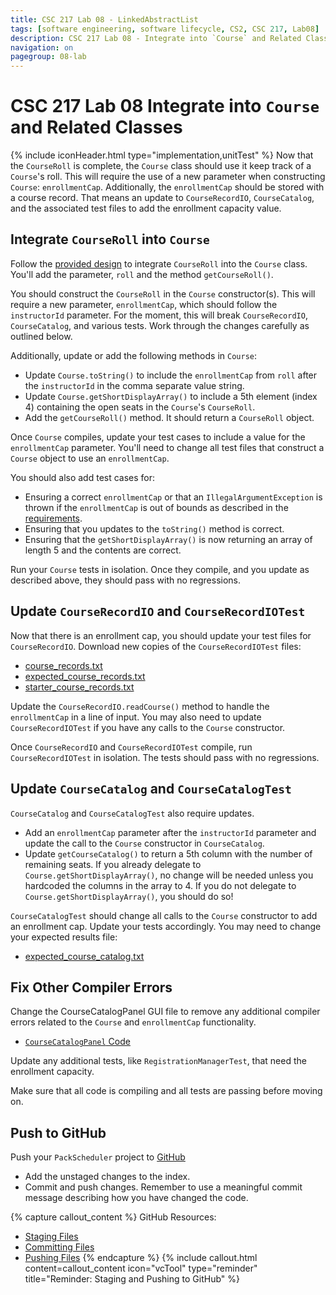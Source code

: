 ```yaml
---
title: CSC 217 Lab 08 - LinkedAbstractList
tags: [software engineering, software lifecycle, CS2, CSC 217, Lab08]
description: CSC 217 Lab 08 - Integrate into `Course` and Related Classes
navigation: on
pagegroup: 08-lab
---
```

# CSC 217 Lab 08 Integrate into `Course` and Related Classes
{% include iconHeader.html type="implementation,unitTest" %}
Now that the `CourseRoll` is complete, the `Course` class should use it keep track of a `Course`'s roll.  This will require the use of a new parameter when constructing `Course`: `enrollmentCap`.  Additionally, the `enrollmentCap` should be stored with a course record.  That means an update to `CourseRecordIO`, `CourseCatalog`, and the associated test files to add the enrollment capacity value.  


## Integrate `CourseRoll` into `Course`
Follow the [provided design](08-lab-design) to integrate `CourseRoll` into the `Course` class.  You'll add the parameter, `roll` and the method `getCourseRoll()`.

You should construct the `CourseRoll` in the `Course` constructor(s).  This will require a new parameter, `enrollmentCap`, which should follow the `instructorId` parameter.  For the moment, this will break `CourseRecordIO`, `CourseCatalog`, and various tests.  Work through the changes carefully as outlined below.

Additionally, update or add the following methods in `Course`:
  
  * Update `Course.toString()` to include the `enrollmentCap` from `roll` after the `instructorId` in the comma separate value string.
  * Update `Course.getShortDisplayArray()` to include a 5th element (index 4) containing the open seats in the `Course`'s `CourseRoll`.
  * Add the `getCourseRoll()` method.  It should return a `CourseRoll` object.
  

Once `Course` compiles, update your test cases to include a value for the `enrollmentCap` parameter.  You'll need to change all test files that construct a `Course` object to use an `enrollmentCap`.

You should also add test cases for:

  * Ensuring a correct `enrollmentCap` or that an `IllegalArgumentException` is thrown if the `enrollmentCap` is out of bounds as described in the [requirements](08-lab-requirements#uc6).
  * Ensuring that you updates to the `toString()` method is correct.
  * Ensuring that the `getShortDisplayArray()` is now returning an array of length 5 and the contents are correct.


Run your `Course` tests in isolation.  Once they compile, and you update as described above, they should pass with no regressions.


## Update `CourseRecordIO` and `CourseRecordIOTest`
Now that there is an enrollment cap, you should update your test files for `CourseRecordIO`. Download new copies of the `CourseRecordIOTest` files:

  * [course_records.txt](files/course_records.txt)
  * [expected_course_records.txt](files/expected_course_records.txt)
  * [starter_course_records.txt](files/starter_course_records.txt)
  
Update the `CourseRecordIO.readCourse()` method to handle the `enrollmentCap` in a line of input.  You may also need to update `CourseRecordIOTest` if you have any calls to the `Course` constructor.

Once `CourseRecordIO` and `CourseRecordIOTest` compile, run `CourseRecordIOTest` in isolation.  The tests should pass with no regressions.


## Update `CourseCatalog` and `CourseCatalogTest`
`CourseCatalog` and `CourseCatalogTest` also require updates.  

  * Add an `enrollmentCap` parameter after the `instructorId` parameter and update the call to the `Course` constructor in `CourseCatalog`.
  * Update `getCourseCatalog()` to return a 5th column with the number of remaining seats.  If you already delegate to `Course.getShortDisplayArray()`, no change will be needed unless you hardcoded the columns in the array to 4.  If you do not delegate to `Course.getShortDisplayArray()`, you should do so!  


`CourseCatalogTest` should change all calls to the `Course` constructor to add an enrollment cap.  Update your tests accordingly.  You may need to change your expected results file:

  * [expected_course_catalog.txt](files/expected_course_catalog.txt)
  

## Fix Other Compiler Errors
Change the CourseCatalogPanel GUI file to remove any additional compiler errors related to the `Course` and `enrollmentCap` functionality.   

  * [`CourseCatalogPanel` Code](files/CourseCatalogPanel.java)
  
Update any additional tests, like `RegistrationManagerTest`, that need the enrollment capacity.  

Make sure that all code is compiling and all tests are passing before moving on.
  

## Push to GitHub
Push your `PackScheduler` project to [GitHub](https://github.ncsu.edu)

  * Add the unstaged changes to the index.
  * Commit and push changes.  Remember to use a meaningful commit message describing how you have changed the code.  


{% capture callout_content %}
GitHub Resources:

  * [Staging Files](https://pages.github.ncsu.edu/engr-csc-software-development/practices-tools/git/git-staging)
  * [Committing Files](https://pages.github.ncsu.edu/engr-csc-software-development/practices-tools/git/git-commit)
  * [Pushing Files](https://pages.github.ncsu.edu/engr-csc-software-development/practices-tools/git/git-push)
{% endcapture %}
{% include callout.html content=callout_content icon="vcTool" type="reminder" title="Reminder: Staging and Pushing to GitHub" %}